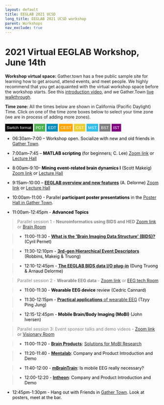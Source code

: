 ```yaml
---
layout: default
title: EEGLAB 2021 UCSD
long_title: EEGLAB 2021 UCSD workshop
parent: Workshops
nav_exclude: true
---
```

<!-- 
layout: redirect
redirect_link: https://sites.google.com/ucsd.edu/eeglab2020/eeglab-workshop -->

# 2021 Virtual EEGLAB Workshop, June 14th 

**Workshop virtual space:** Gather.town has a free public sample site for learning how to get around, attend events, and meet people. We highly recommend that you get acquainted with the virtual workshop space before the workshop starts. See this [introduction video](https://youtu.be/jNvZs-lNAz8), and we Gather.Town [live walkthrough](https://gather.town/).

**Time zone:** All the times below are shown in California (Pacific Daylight) Time. Click on one of the time zone boxes below to select your time zone (we are in process of adding more zones). 

<button onclick="changeFormat()" style="background-color: Black; color: White; border: none; padding: 5px 5px; text-align: center;">Switch format</button>
<button onclick="changeTimezone('PDT')" style="background-color: #4CAF50; color: white; border: none; padding: 5px 5px; text-align: center;">PDT</button>
<button onclick="changeTimezone('EDT')" style="background-color: #008CBA; color: white; border: none; padding: 5px 5px; text-align: center;">EDT</button>
<button onclick="changeTimezone('CEST')" style="background-color:Orange; color: white; border: none; padding: 5px 5px; text-align: center;">CEST</button>
<button onclick="changeTimezone('CST')" style="background-color: #ebcf34; color: white; border: none; padding: 5px 5px; text-align: center;">CST</button>
<button onclick="changeTimezone('MST')" style="background-color:#34bdeb; color: white; border: none; padding: 5px 5px; text-align: center;">MST</button>
<button onclick="changeTimezone('BST')" style="background-color:Grey; color: white; border: none; padding: 5px 5px; text-align: center;">BST</button>
<button onclick="changeTimezone('IST')" style="background-color:Purple; color: white; border: none; padding: 5px 5px; text-align: center;">IST</button>

- <span style="color: black"><span class="time" data-timeformat="12hr" data-timeformat="12hr" data-timezone="PDT">06:30am</span>–<span class="time" data-timeformat="12hr" data-timezone="PDT">7:00</span> – Workshop open. Socialize with new and old friends in [Gather Town](https://gather.town/app/RdR6An6QJCsL5oJw/eeglab2021).</span>

- <span style="color: black"><span class="time" data-timeformat="12hr" data-timezone="PDT">7:00am</span>–<span class="time" data-timeformat="12hr" data-timezone="PDT">7:45</span> – **MATLAB scripting** (for beginners; C. Lee) [Zoom link](https://ucsd.zoom.us/j/94195650761?pwd=emJoVGpnMktrdXVCQ3lDbkNORy9qZz09) or [Lecture Hall](https://gather.town/app/RdR6An6QJCsL5oJw/eeglab2021) </span>

- <span style="color: black"><span class="time" data-timeformat="12hr" data-timezone="PDT">8:00am</span>–<span class="time" data-timeformat="12hr" data-timezone="PDT">9:10</span>– **Mining event-related brain dynamics I** (Scott Makeig) [Zoom link](https://ucsd.zoom.us/j/94195650761?pwd=emJoVGpnMktrdXVCQ3lDbkNORy9qZz09) or [Lecture Hall](https://gather.town/app/RdR6An6QJCsL5oJw/eeglab2021) </span>

- <span style="color: black"><span class="time" data-timeformat="12hr" data-timezone="PDT">9:15am</span>–<span class="time" data-timeformat="12hr" data-timezone="PDT">10:00</span> – [**EEGLAB overview and new features**](https://sccn.ucsd.edu/githubwiki/files/EEGLAB_overview2021.pdf) (A. Delorme) [Zoom link](https://ucsd.zoom.us/j/94195650761?pwd=emJoVGpnMktrdXVCQ3lDbkNORy9qZz09) or [Lecture Hall](https://gather.town/app/RdR6An6QJCsL5oJw/eeglab2021) </span>

- <span style="color: black"><span class="time" data-timeformat="12hr" data-timezone="PDT">10:00am</span>-<span class="time" data-timeformat="12hr" data-timezone="PDT">11:00</span> - Parallel **participant poster presentations** in the [Poster Hall in Gather Town](https://gather.town/app/RdR6An6QJCsL5oJw/eeglab2021).
  
- <span style="color: black"><span class="time" data-timeformat="12hr" data-timezone="PDT">11:00am</span>-<span class="time" data-timeformat="12hr" data-timezone="PDT">12:45pm</span> - **Advanced Topics**</span>

> <span style="color: gray">Parallel session 1 - **Neuroinformatics using BIDS and HED** [Zoom link](https://ucsd.zoom.us/j/94195650761?pwd=emJoVGpnMktrdXVCQ3lDbkNORy9qZz09) or [Brain Room](https://gather.town/app/RdR6An6QJCsL5oJw/eeglab2021)

> - <span style="color: black"><span class="time" data-timeformat="12hr" data-timezone="PDT">11:00</span>-<span class="time" data-timeformat="12hr" data-timezone="PDT">11:30</span> - **[What is the \'Brain Imaging Data Structure\' (BIDS)?](https://sccn.ucsd.edu/githubwiki/files/2021_Pernet_EEGLAB_workshop_BIDS-EEG.pdf)** (Cyril Pernet) </span>

> - <span style="color: black"><span class="time" data-timeformat="12hr" data-timezone="PDT">11:30</span>-<span class="time" data-timeformat="12hr" data-timezone="PDT">12:10pm</span> - **[3rd-gen Hierarchical Event Descriptors](https://drive.google.com/file/d/13dCPbsL6pO1TU2pUilxUohxJIUXt2og2/view)** (Robbins, Makeig &amp; Truong)</span>

> - <span style="color: black"><span class="time" data-timeformat="12hr" data-timezone="PDT">12:10</span>-<span class="time" data-timeformat="12hr" data-timezone="PDT">12:45pm</span> - [**The EEGLAB BIDS data I/O plug-in**](https://sccn.ucsd.edu/githubwiki/files/EEGLAB_BIDS1.pdf) (Dung Truong &amp; Arnaud Delorme)</span>

> <span style="color: gray">Parallel session 2 - **Wearable EEG data** - [Zoom link](https://ucsd.zoom.us/j/92391479445) or [EEG tech Room](https://gather.town/app/RdR6An6QJCsL5oJw/eeglab2021)

> - <span style="color: black"><span class="time" data-timeformat="12hr" data-timezone="PDT">11:00</span>-<span class="time" data-timeformat="12hr" data-timezone="PDT">11:30</span> - **Wearable EEG device** review (Cedric Cannard)</span>

> - <span style="color: black"><span class="time" data-timeformat="12hr" data-timezone="PDT">11:30</span>-<span class="time" data-timeformat="12hr" data-timezone="PDT">12:15pm</span> - [**Practical applications** of wearable EEG](https://sccn.ucsd.edu/githubwiki/files/PracticalApplicaitonsofEEG.pdf) (Tzyy Ping Jung)</span>

> - <span style="color: black"><span class="time" data-timeformat="12hr" data-timezone="PDT">12:15</span>-<span class="time" data-timeformat="12hr" data-timezone="PDT">12:45pm</span> - **Mobile Brain/Body Imaging (MoBI)** (John Iversen)</span>

> <span style="color: gray">Parallel session 3: Event sponsor talks and demo videos </span> - [Zoom link](https://ucsd.zoom.us/j/92218133290) or [Visionary Room](https://gather.town/app/RdR6An6QJCsL5oJw/eeglab2021)
  
> - <span style="color: black"><span class="time" data-timeformat="12hr" data-timezone="PDT">11:00</span>-<span class="time" data-timeformat="12hr" data-timezone="PDT">11:20</span> - **[Brain Products](https://www.brainproducts.com/)**: [Solutions for MoBI Research](https://www.youtube.com/watch?v=FyqMBs1h1BI&ab_channel=BrainProductsGmbH)</span>

> - <span style="color: black"><span class="time" data-timeformat="12hr" data-timezone="PDT">11:20</span>-<span class="time" data-timeformat="12hr" data-timezone="PDT">11:40</span> - **[Mentalab](https://mentalab.com/)**: Company and Product Introduction and Demo</span>
  
> - <span style="color: black"><span class="time" data-timeformat="12hr" data-timezone="PDT">11:40</span>-<span class="time" data-timeformat="12hr" data-timezone="PDT">12:00</span> - **[mBrainTrain](https://mbraintrain.com/)**: Is mobile EEG really necessary?</span>

> - <span style="color: black"><span class="time" data-timeformat="12hr" data-timezone="PDT">12:00</span>-<span class="time" data-timeformat="12hr" data-timezone="PDT">12:20</span> - **[Intheon](https://intheon.io/)**: Company and Product Introduction and Demo</span>
  
- <span style="color: black"><span class="time" data-timeformat="12hr" data-timezone="PDT">12:45pm</span>-<span class="time" data-timeformat="12hr" data-timezone="PDT">1:30pm</span> - Hang out with Friends in [Gather Town](https://gather.town/app/RdR6An6QJCsL5oJw/eeglab2021). Look at posters, meet at the bar.</span>

